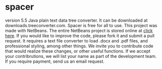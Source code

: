 # spacer
version 5.5 
Java plain text data tree converter. 
It can be downloaded at downloads.treeconverter.com.
Spacer is free for all to use.
This project was made with NetBeans.
The entire NetBeans project is stored online at <a href='https://drive.google.com/folderview?id=0B0NV9pe5T6A4RXA0b0k5dXpldGM&usp=sharing' target='_blank'>click here</a>.
If you would like to improve the code, please fork it and submit a pull request. 
It requires a text file converter to load .docx and .pdf files, and professional styling, among other things.
We invite you to contribute code that would realize these changes, or other useful functions.
If we accept your contribrutions, we will list your name as part of the development team.
If you require payment, send us an email request.

